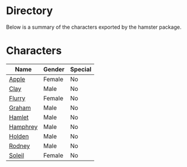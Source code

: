 # Directory
Below is a summary of the characters exported by the hamster package.
# Characters
|Name|Gender|Special|
|---|---|---|
|[Apple](./character/hamster/apple.go)|Female|No|
|[Clay](./character/hamster/clay.go)|Male|No|
|[Flurry](./character/hamster/flurry.go)|Female|No|
|[Graham](./character/hamster/graham.go)|Male|No|
|[Hamlet](./character/hamster/hamlet.go)|Male|No|
|[Hamphrey](./character/hamster/hamphrey.go)|Male|No|
|[Holden](./character/hamster/holden.go)|Male|No|
|[Rodney](./character/hamster/rodney.go)|Male|No|
|[Soleil](./character/hamster/soleil.go)|Female|No|
